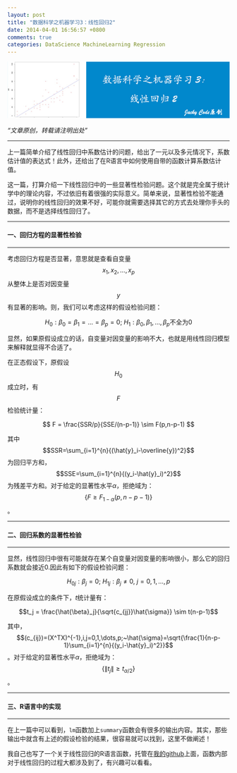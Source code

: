 ```yaml
---
layout: post
title: "数据科学之机器学习3：线性回归2"
date: 2014-04-01 16:56:57 +0800
comments: true
categories: DataScience MachineLearning Regression
---
```


![article 17](/images/article/article17.jpg)
<!-- more -->

*“文章原创，转载请注明出处”*

***

上一篇简单介绍了线性回归中系数估计的问题，给出了一元以及多元情况下，系数估计值的表达式！此外，还给出了在R语言中如何使用自带的函数计算系数估计值。

这一篇，打算介绍一下线性回归中的一些显著性检验问题。这个就是完全属于统计学中的理论内容，不过依旧有着很强的实际意义。简单来说，显著性检验不能通过，说明你的线性回归的效果不好，可能你就需要选择其它的方式去处理你手头的数据，而不是选择线性回归了。

***

#### 一、回归方程的显著性检验

***

考虑回归方程是否显著，意思就是查看自变量$$x_1,x_2,\dots,x_p$$从整体上是否对因变量$$y$$有显著的影响。则，我们可以考虑这样的假设检验问题：

$$ H_0:\beta_0=\beta_1=\dots=\beta_p=0;~H_1:\beta_0,\beta_1,\dots,\beta_p\text{不全为0}$$

显然，如果原假设成立的话，自变量对因变量的影响不大，也就是用线性回归模型来解释就显得不合适了。

在正态假设下，原假设$$H_0$$成立时，有$$F$$检验统计量：

$$ F = \frac{SSR/p}{SSE/(n-p-1)} \sim F(p,n-p-1) $$

其中$$SSR=\sum_{i=1}^{n}{(\hat{y}_i-\overline{y})^2}$$为回归平方和，$$SSE=\sum_{i=1}^{n}{(y_i-\hat{y}_i)^2}$$为残差平方和。对于给定的显著性水平$\alpha$，拒绝域为：$$\{F \geqslant F_{1-\alpha}(p,n-p-1)\}$$。

***

#### 二、回归系数的显著性检验

***

显然，线性回归中很有可能就存在某个自变量对因变量的影响很小，那么它的回归系数就会接近0.因此有如下的假设检验问题：

$$H_{0j}:\beta_j = 0; ~ H_{1j}:\beta_j \neq 0, ~ j=0,1,\dots,p$$

在原假设成立的条件下，$t$统计量有：

$$t_j = \frac{\hat{\beta}_j}{\sqrt{c_{jj}}\hat{\sigma}} \sim t(n-p-1)$$

其中，$$(c_{ij})=(X^TX)^{-1},i,j=0,1,\dots,p;~\hat{\sigma}=\sqrt{\frac{1}{n-p-1}\sum_{i=1}^{n}{(y_i-\hat{y}_i)^2}}$$。对于给定的显著性水平$\alpha$，拒绝域为：$$\{\|t_j\| \geqslant t_{\alpha/2}\}$$。

***

#### 三、R语言中的实现

***

在上一篇中可以看到，`lm`函数加上`summary`函数会有很多的输出内容。其实，那些输出中就含有上述的假设检验的结果，很容易就可以找到，这里不做阐述！

我自己也写了一个关于线性回归的R语言函数，托管在[我的github](https://github.com/JackyCode/Data_Science/tree/master/Linear_Regression)上面，函数内部对于线性回归的过程大都涉及到了，有兴趣可以看看。